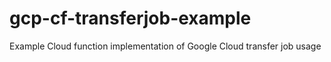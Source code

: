 # gcp-cf-transferjob-example
 Example Cloud function implementation of Google Cloud transfer job usage

